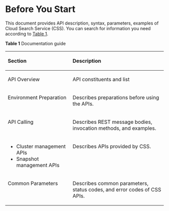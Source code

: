 # Before You Start<a name="css_03_0001"></a>

This document provides API description, syntax, parameters, examples of Cloud Search Service \(CSS\). You can search for information you need according to  [Table 1](#table2042812316524).

**Table  1**  Documentation guide

<a name="table2042812316524"></a>
<table><thead align="left"><tr id="row8428523175219"><th class="cellrowborder" valign="top" width="40.93%" id="mcps1.2.3.1.1"><p id="p104287234528"><a name="p104287234528"></a><a name="p104287234528"></a>Section</p>
</th>
<th class="cellrowborder" valign="top" width="59.07%" id="mcps1.2.3.1.2"><p id="p16428923185214"><a name="p16428923185214"></a><a name="p16428923185214"></a>Description</p>
</th>
</tr>
</thead>
<tbody><tr id="row1542852315525"><td class="cellrowborder" valign="top" width="40.93%" headers="mcps1.2.3.1.1 "><p id="p94281023105212"><a name="p94281023105212"></a><a name="p94281023105212"></a>API Overview</p>
</td>
<td class="cellrowborder" valign="top" width="59.07%" headers="mcps1.2.3.1.2 "><p id="p12428152325217"><a name="p12428152325217"></a><a name="p12428152325217"></a>API constituents and list</p>
</td>
</tr>
<tr id="row74281323195211"><td class="cellrowborder" valign="top" width="40.93%" headers="mcps1.2.3.1.1 "><p id="p204281423175219"><a name="p204281423175219"></a><a name="p204281423175219"></a>Environment Preparation</p>
</td>
<td class="cellrowborder" valign="top" width="59.07%" headers="mcps1.2.3.1.2 "><p id="p15428923155219"><a name="p15428923155219"></a><a name="p15428923155219"></a>Describes preparations before using the APIs.</p>
</td>
</tr>
<tr id="row12429723115212"><td class="cellrowborder" valign="top" width="40.93%" headers="mcps1.2.3.1.1 "><p id="p14429823185211"><a name="p14429823185211"></a><a name="p14429823185211"></a>API Calling</p>
</td>
<td class="cellrowborder" valign="top" width="59.07%" headers="mcps1.2.3.1.2 "><p id="p24291923115219"><a name="p24291923115219"></a><a name="p24291923115219"></a>Describes REST message bodies, invocation methods, and examples.</p>
</td>
</tr>
<tr id="row1442982315217"><td class="cellrowborder" valign="top" width="40.93%" headers="mcps1.2.3.1.1 "><a name="ul9429102312524"></a><a name="ul9429102312524"></a><ul id="ul9429102312524"><li>Cluster management APIs</li><li>Snapshot management APIs</li></ul>
</td>
<td class="cellrowborder" valign="top" width="59.07%" headers="mcps1.2.3.1.2 "><p id="p16429122310521"><a name="p16429122310521"></a><a name="p16429122310521"></a>Describes APIs provided by CSS.</p>
</td>
</tr>
<tr id="row842918239522"><td class="cellrowborder" valign="top" width="40.93%" headers="mcps1.2.3.1.1 "><p id="p14429192314524"><a name="p14429192314524"></a><a name="p14429192314524"></a>Common Parameters</p>
</td>
<td class="cellrowborder" valign="top" width="59.07%" headers="mcps1.2.3.1.2 "><p id="p5429192311526"><a name="p5429192311526"></a><a name="p5429192311526"></a>Describes common parameters, status codes, and error codes of CSS APIs.</p>
</td>
</tr>
</tbody>
</table>

